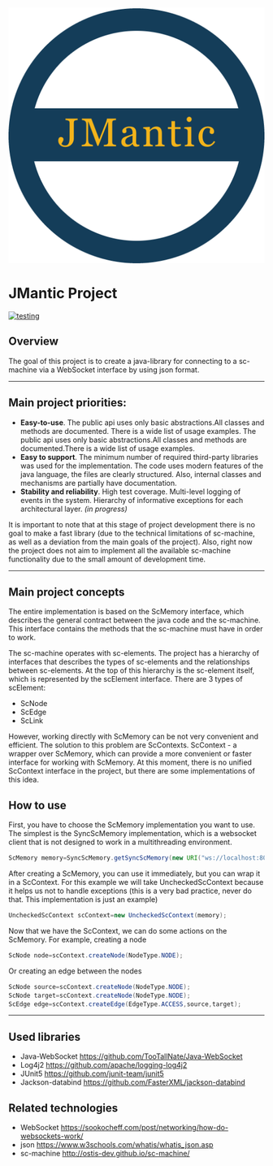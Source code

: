 ![](docs/logo/project_logo.png)

# JMantic Project

[![testing](https://github.com/artrayme/JMantic/actions/workflows/build-and-test.yml/badge.svg)](https://github.com/artrayme/JMantic/actions/workflows/build-and-test.yml)

## Overview

The goal of this project is to create a java-library for connecting to a sc-machine via a WebSocket interface by using
json format.

****

## Main project priorities:

* **Easy-to-use**. The public api uses only basic abstractions.All classes and methods are documented. There is a wide
  list of usage examples. The public api uses only basic abstractions.All classes and methods are documented.There is a
  wide list of usage examples.
* **Easy to support**. The minimum number of required third-party libraries was used for the implementation. The code
  uses modern features of the java language, the files are clearly structured. Also, internal classes and mechanisms are
  partially have documentation.
* **Stability and reliability**. High test coverage. Multi-level logging of events in the system. Hierarchy of
  informative exceptions for each architectural layer.  _(in progress)_

It is important to note that at this stage of project development there is no goal to make a fast library (due to the
technical limitations of sc-machine, as well as a deviation from the main goals of the project). Also, right now the
project does not aim to implement all the available sc-machine functionality due to the small amount of development
time.

****

## Main project concepts

The entire implementation is based on the ScMemory interface, which describes the general contract between the java code
and the sc-machine. This interface contains the methods that the sc-machine must have in order to work.

The sc-machine operates with sc-elements. The project has a hierarchy of interfaces that describes the types of
sc-elements and the relationships between sc-elements. At the top of this hierarchy is the sc-element itself, which is
represented by the scElement interface. There are 3 types of scElement:

* ScNode
* ScEdge
* ScLink

However, working directly with ScMemory can be not very convenient and efficient. The solution to this problem are
ScContexts. ScContext - a wrapper over ScMemory, which can provide a more convenient or faster interface for working
with ScMemory. At this moment, there is no unified ScContext interface in the project, but there are some
implementations of this idea.

## How to use

First, you have to choose the ScMemory implementation you want to use. The simplest is the SyncScMemory implementation,
which is a websocket client that is not designed to work in a multithreading environment.

```java
ScMemory memory=SyncScMemory.getSyncScMemory(new URI("ws://localhost:8090/ws_json"));
```

After creating a ScMemory, you can use it immediately, but you can wrap it in a ScContext. For this example we will take
UncheckedScContext because it helps us not to handle exceptions (this is a very bad practice, never do that. This
implementation is just an example)

```java
UncheckedScContext scContext=new UncheckedScContext(memory);
```

Now that we have the ScContext, we can do some actions on the ScMemory. For example, creating a node

```java
ScNode node=scContext.createNode(NodeType.NODE);
```

Or creating an edge between the nodes

```java
ScNode source=scContext.createNode(NodeType.NODE);
ScNode target=scContext.createNode(NodeType.NODE);
ScEdge edge=scContext.createEdge(EdgeType.ACCESS,source,target);
```

****

## Used libraries

* Java-WebSocket https://github.com/TooTallNate/Java-WebSocket
* Log4j2 https://github.com/apache/logging-log4j2
* JUnit5 https://github.com/junit-team/junit5
* Jackson-databind https://github.com/FasterXML/jackson-databind

## Related technologies

* WebSocket https://sookocheff.com/post/networking/how-do-websockets-work/
* json https://www.w3schools.com/whatis/whatis_json.asp
* sc-machine http://ostis-dev.github.io/sc-machine/

